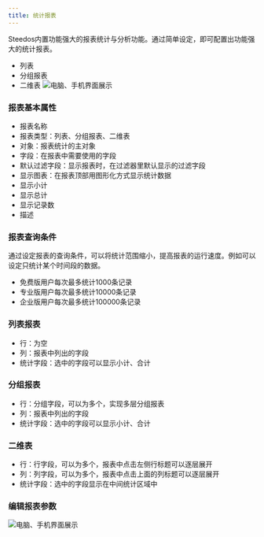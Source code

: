 ```yaml
---
title: 统计报表
---
```


Steedos内置功能强大的报表统计与分析功能。通过简单设定，即可配置出功能强大的统计报表。
- 列表
- 分组报表
- 二维表
![电脑、手机界面展示](/assets/mac_mobile_report.jpg)

### 报表基本属性
- 报表名称
- 报表类型：列表、分组报表、二维表
- 对象：报表统计的主对象
- 字段：在报表中需要使用的字段
- 默认过滤字段：显示报表时，在过滤器里默认显示的过滤字段
- 显示图表：在报表顶部用图形化方式显示统计数据
- 显示小计
- 显示总计
- 显示记录数
- 描述

### 报表查询条件
通过设定报表的查询条件，可以将统计范围缩小，提高报表的运行速度。例如可以设定只统计某个时间段的数据。
- 免费版用户每次最多统计1000条记录
- 专业版用户每次最多统计10000条记录
- 企业版用户每次最多统计100000条记录

### 列表报表
- 行：为空
- 列：报表中列出的字段
- 统计字段：选中的字段可以显示小计、合计

### 分组报表
- 行：分组字段，可以为多个，实现多层分组报表
- 列：报表中列出的字段
- 统计字段：选中的字段可以显示小计、合计

### 二维表
- 行：行字段，可以为多个，报表中点击左侧行标题可以逐层展开
- 列：列字段，可以为多个，报表中点击上面的列标题可以逐层展开
- 统计字段：选中的字段显示在中间统计区域中

### 编辑报表参数
![电脑、手机界面展示](/assets/mac_ipad_report.jpg)
